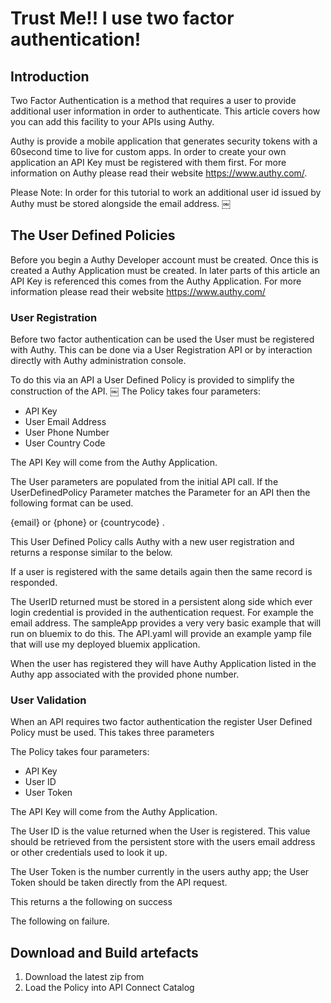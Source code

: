 # Trust Me!! I use two factor authentication!

## Introduction
Two Factor Authentication is a method that requires a user to provide additional user information in order to authenticate. This article covers how you can add this facility to your APIs using Authy.

Authy is provide a mobile application that generates security tokens with a 60second time to live for custom apps. In order to create your own application an API Key must be registered with them first. For more information on Authy please read their website https://www.authy.com/.

Please Note: In order for this tutorial to work an additional user id issued by Authy must be stored alongside the email address.
￼

## The User Defined Policies

Before you begin a Authy Developer account must be created. Once this is created a Authy Application must be created. In later parts of this article an API Key is referenced this comes from the Authy Application. For more information please read their website https://www.authy.com/

### User Registration
Before two factor authentication can be used the User must be registered with Authy. This can be done via a User Registration API or by interaction directly with Authy administration console.

To do this via an API a User Defined Policy is provided to simplify the construction of the API.
￼
The Policy takes four parameters:
* API Key
* User Email Address
* User Phone Number
* User Country Code

The API Key will come from the Authy Application.

The User parameters are populated from the initial API call. If the UserDefinedPolicy Parameter matches the Parameter for an API then the following format can be used.

{email} or {phone} or {countrycode} .

This User Defined Policy calls Authy with a new user registration and returns a response similar to the below.

If a user is registered with the same details again then the same record is responded.  

The UserID returned must be stored in a persistent along side which ever login credential is provided in the authentication request. For example the email address. The sampleApp provides a very very basic example that will run on bluemix to do this. The API.yaml will provide an example yamp file that will use my deployed bluemix application.

When the user has registered they will have Authy Application listed in the Authy app associated with the provided phone number.

### User Validation
When an API requires two factor authentication the register User Defined Policy must be used. This takes three parameters

The Policy takes four parameters:
* API Key
* User ID
* User Token

The API Key will come from the Authy Application.

The User ID is the value returned when the User is registered. This value should be retrieved from the persistent store with the users email address or other credentials used to look it up.

The User Token is the number currently in the users authy app; the User Token should be taken directly from the API request.

This returns a the following on success

The following on failure.

## Download and Build artefacts

1. Download the latest zip from
2. Load the Policy into API Connect Catalog

